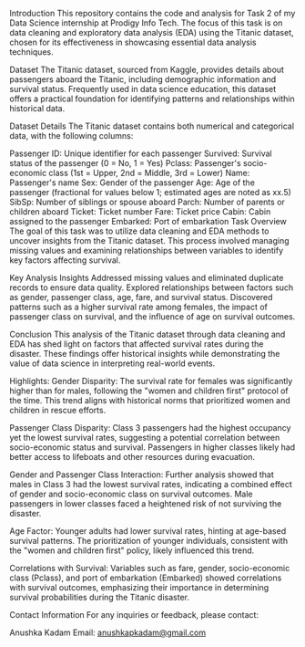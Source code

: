 Introduction
This repository contains the code and analysis for Task 2 of my Data Science internship at Prodigy Info Tech. The focus of this task is on data cleaning and exploratory data analysis (EDA) using the Titanic dataset, chosen for its effectiveness in showcasing essential data analysis techniques.

Dataset
The Titanic dataset, sourced from Kaggle, provides details about passengers aboard the Titanic, including demographic information and survival status. Frequently used in data science education, this dataset offers a practical foundation for identifying patterns and relationships within historical data.

Dataset Details
The Titanic dataset contains both numerical and categorical data, with the following columns:

Passenger ID: Unique identifier for each passenger
Survived: Survival status of the passenger (0 = No, 1 = Yes)
Pclass: Passenger's socio-economic class (1st = Upper, 2nd = Middle, 3rd = Lower)
Name: Passenger's name
Sex: Gender of the passenger
Age: Age of the passenger (fractional for values below 1; estimated ages are noted as xx.5)
SibSp: Number of siblings or spouse aboard
Parch: Number of parents or children aboard
Ticket: Ticket number
Fare: Ticket price
Cabin: Cabin assigned to the passenger
Embarked: Port of embarkation
Task Overview
The goal of this task was to utilize data cleaning and EDA methods to uncover insights from the Titanic dataset. This process involved managing missing values and examining relationships between variables to identify key factors affecting survival.

Key Analysis Insights
Addressed missing values and eliminated duplicate records to ensure data quality.
Explored relationships between factors such as gender, passenger class, age, fare, and survival status.
Discovered patterns such as a higher survival rate among females, the impact of passenger class on survival, and the influence of age on survival outcomes.

Conclusion
This analysis of the Titanic dataset through data cleaning and EDA has shed light on factors that affected survival rates during the disaster. These findings offer historical insights while demonstrating the value of data science in interpreting real-world events.

Highlights:
Gender Disparity: The survival rate for females was significantly higher than for males, following the "women and children first" protocol of the time. This trend aligns with historical norms that prioritized women and children in rescue efforts.

Passenger Class Disparity: Class 3 passengers had the highest occupancy yet the lowest survival rates, suggesting a potential correlation between socio-economic status and survival. Passengers in higher classes likely had better access to lifeboats and other resources during evacuation.

Gender and Passenger Class Interaction: Further analysis showed that males in Class 3 had the lowest survival rates, indicating a combined effect of gender and socio-economic class on survival outcomes. Male passengers in lower classes faced a heightened risk of not surviving the disaster.

Age Factor: Younger adults had lower survival rates, hinting at age-based survival patterns. The prioritization of younger individuals, consistent with the "women and children first" policy, likely influenced this trend.

Correlations with Survival: Variables such as fare, gender, socio-economic class (Pclass), and port of embarkation (Embarked) showed correlations with survival outcomes, emphasizing their importance in determining survival probabilities during the Titanic disaster.

Contact Information
For any inquiries or feedback, please contact:

Anushka Kadam
Email: anushkapkadam@gmail.com
